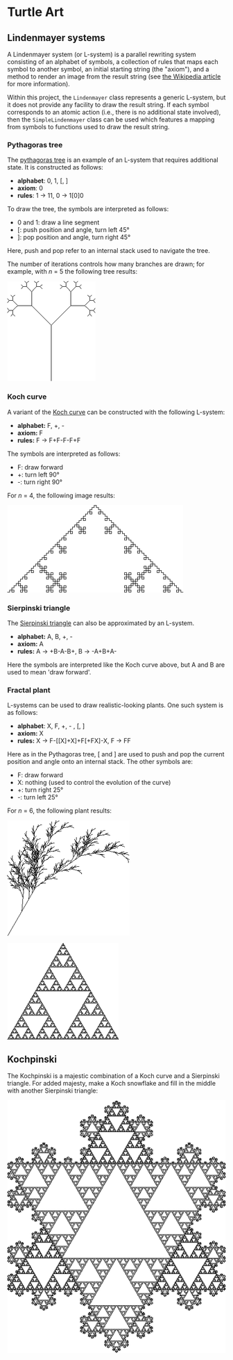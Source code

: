 # Turtle Art

## Lindenmayer systems

A Lindenmayer system (or L-system) is a parallel rewriting system consisting of
an alphabet of symbols, a collection of rules that maps each symbol to another
symbol, an initial starting string (the "axiom"), and a method to render an
image from the result string (see [the Wikipedia
article](https://wikipedia.org/wiki/L-system) for more information).

Within this project, the `Lindenmayer` class represents a generic L-system,
but it does not provide any facility to draw the result string. If each
symbol corresponds to an atomic action (i.e., there is no additional state
involved), then the `SimpleLindenmayer` class can be used which features a
mapping from symbols to functions used to draw the result string.

### Pythagoras tree

The [pythagoras tree](https://wikipedia.org/wiki/Pythagoras_tree_(fractal)) is
an example of an L-system that requires additional state. It is constructed
as follows:

- **alphabet**: 0, 1, \[, \]
- **axiom**: 0
- **rules**: 1 → 11, 0 → 1\[0\]0

To draw the tree, the symbols are interpreted as follows:

- 0 and 1: draw a line segment
- \[: push position and angle, turn left 45°
- \]: pop position and angle, turn right 45°

Here, push and pop refer to an internal stack used to navigate the tree.

The number of iterations controls how many branches are drawn; for example,
with *n* = 5 the following tree results:

![pythagoras tree](ex/pythagoras_tree.png)

### Koch curve

A variant of the [Koch curve](https://wikipedia.org/wiki/Koch_curve) can be
constructed with the following L-system:

- **alphabet:** F, +, -
- **axiom:** F
- **rules:** F → F+F-F-F+F

The symbols are interpreted as follows:

- F: draw forward
- +: turn left 90°
- \-: turn right 90°

For *n* = 4, the following image results:

![koch curve](ex/lindenkoch.png)

### Sierpinski triangle

The [Sierpinski triangle](https://wikipedia.org/wiki/Sierpinski_triangle) can
also be approximated by an L-system.

- **alphabet:** A, B, +, -
- **axiom:** A
- **rules:** A → +B-A-B+, B → -A+B+A-

Here the symbols are interpreted like the Koch curve above, but A and B are
used to mean 'draw forward'.

### Fractal plant

L-systems can be used to draw realistic-looking plants. One such system is as
follows:

- **alphabet**: X, F, +, - , \[, \]
- **axiom:** X
- **rules:** X → F-\[\[X\]+X\]+F\[+FX\]-X, F → FF

Here as in the Pythagoras tree, \[ and \] are used to push and pop the current
position and angle onto an internal stack. The other symbols are:

- F: draw forward
- X: nothing (used to control the evolution of the curve)
- +: turn right 25°
- \-: turn left 25°

For *n* = 6, the following plant results:

![plant](ex/plant.png)

![sierpinski triangle](ex/lindenpinski.png)

## Kochpinski

The Kochpinski is a majestic combination of a Koch curve and a Sierpinski
triangle. For added majesty, make a Koch snowflake and fill in the middle with
another Sierpinski triangle:

![kochpinski snowflake](ex/kochpinski_flake.png)
